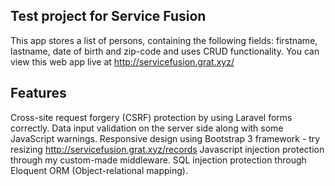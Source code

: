 ## Test project for Service Fusion

This app stores a list of persons, containing the following fields: firstname, lastname, date of birth and zip-code
and uses CRUD functionality.  You can view this web app live at http://servicefusion.grat.xyz/

## Features

Cross-site request forgery (CSRF) protection by using Laravel forms correctly.
Data input validation on the server side along with some JavaScript warnings.
Responsive design using Bootstrap 3 framework - try resizing http://servicefusion.grat.xyz/records
Javascript injection protection through my custom-made middleware.
SQL injection protection through Eloquent ORM (Object-relational mapping).